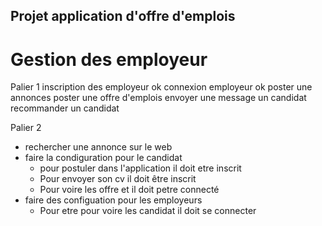 ## Projet application d'offre d'emplois




# Gestion des employeur
Palier 1
inscription des employeur ok
connexion employeur ok
poster une annonces
poster une offre d'emplois
envoyer une message un candidat
recommander un candidat

Palier 2 
- rechercher une annonce sur le web
- faire la condiguration pour le candidat
   - pour postuler dans l'application il doit etre inscrit
   - Pour envoyer son cv il doit être inscrit
   - Pour voire les offre et il doit petre connecté
-  faire des configuation pour les employeurs
   - Pour etre pour voire les candidat il doit se connecter




